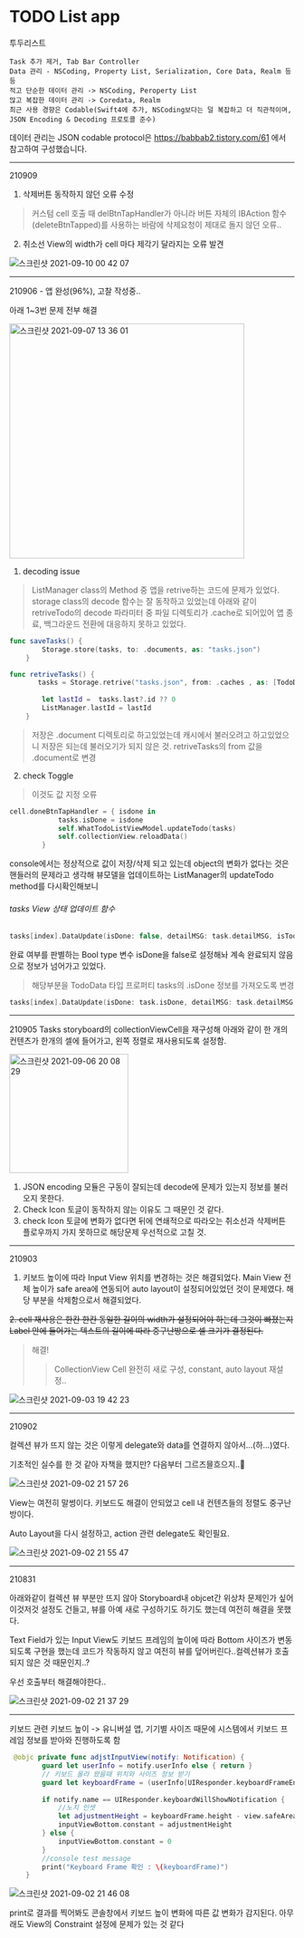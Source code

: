 # TODO List app

투두리스트 


```
Task 추가 제거, Tab Bar Controller
Data 관리 - NSCoding, Property List, Serialization, Core Data, Realm 등등
적고 단순한 데이터 관리 -> NSCoding, Peroperty List
많고 복잡한 데이터 관리 -> Coredata, Realm
최근 사용 경향은 Codable(Swift4에 추가, NSCoding보다는 덜 복잡하고 더 직관적이며, JSON Encoding & Decoding 프로토콜 준수)
```

데이터 관리는 JSON
codable protocol은 https://babbab2.tistory.com/61 에서 참고하여 구성했습니다.

-------------

210909 

1. 삭제버튼 동작하지 않던 오류 수정
> 커스텀 cell 호출 때 delBtnTapHandler가 아니라 버튼 자체의 IBAction 함수(deleteBtnTapped)를 사용하는 바람에 삭제요청이 제대로 돌지 않던 오류..

2. 취소선 View의 width가 cell 마다 제각기 달라지는 오류 발견


![스크린샷 2021-09-10 00 42 07](https://user-images.githubusercontent.com/40759743/132718275-0d11ff02-2353-4cf3-ae4d-e0da810ec46a.png)

--------------
210906 - 앱 완성(96%), 고찰 작성중..

아래 1~3번 문제 전부 해결

<img width="415" alt="스크린샷 2021-09-07 13 36 01" src="https://user-images.githubusercontent.com/40759743/132284961-074a37b0-2624-4d28-b55a-8f257af5184d.png">

1. decoding issue
> ListManager class의 Method 중 앱을 retrive하는 코드에 문제가 있었다. storage class의 decode 함수는 잘 동작하고 있었는데 아래와 같이 retriveTodo의 decode 파라미터 중 파일 디렉토리가 .cache로 되어있어 앱 종료, 백그라운드 전환에 대응하지 못하고 있었다.

~~~Swift
func saveTasks() {
        Storage.store(tasks, to: .documents, as: "tasks.json")
    }

func retriveTasks() {
       tasks = Storage.retrive("tasks.json", from: .caches , as: [TodoData].self) ?? []
        
        let lastId =  tasks.last?.id ?? 0
        ListManager.lastId = lastId
    }
~~~
> 저장은 .document 디렉토리로 하고있었는데 캐시에서 불러오려고 하고있었으니 저장은 되는데 불러오기가 되지 않은 것. retriveTasks의 from 값을 .document로 변경

2. check Toggle
> 이것도 값 지정 오류 
~~~Swift
cell.doneBtnTapHandler = { isdone in
            tasks.isDone = isdone
            self.WhatTodoListViewModel.updateTodo(tasks)
            self.collectionView.reloadData()
        }
~~~
console에서는 정상적으로 값이 저장/삭제 되고 있는데 object의 변화가 없다는 것은 핸들러의 문제라고 생각해 뷰모델을 업데이트하는 ListManager의 updateTodo method를 다시확인해보니

###### tasks View 상태 업데이트 함수
~~~Swift
tasks[index].DataUpdate(isDone: false, detailMSG: task.detailMSG, isToday: task.isToday)
~~~
완료 여부를 판별하는 Bool type 변수 isDone을 false로 설정해놔 계속 완료되지 않음으로 정보가 넘어가고 있었다.
> 해당부분을 TodoData 타입 프로퍼티 tasks의 .isDone 정보를 가져오도록 변경

~~~Swift
tasks[index].DataUpdate(isDone: task.isDone, detailMSG: task.detailMSG, isToday: task.isToday)
~~~

-------------
210905
Tasks storyboard의 collectionViewCell을 재구성해 아래와 같이 한 개의 컨텐츠가 한개의 셀에 들어가고, 왼쪽 정렬로 재사용되도록 설정함.

<img width="210" alt="스크린샷 2021-09-06 20 08 29" src="https://user-images.githubusercontent.com/40759743/132208512-ba57fe85-da41-40ed-9b38-9e080561cae2.png">

1. JSON encoding 모듈은 구동이 잘되는데 decode에 문제가 있는지 정보를 불러오지 못한다.
2. Check Icon 토글이 동작하지 않는 이유도 그 때문인 것 같다.
3. check Icon 토글에 변화가 없다면 뒤에 연쇄적으로 따라오는 취소선과 삭제버튼 플로우까지 가지 못하므로 해당문제 우선적으로 고칠 것. 


-------------
210903

1. 키보드 높이에 따라 Input View 위치를 변경하는 것은 해결되었다.
Main View 전체 높이가 safe area에 연동되어 auto layout이 설정되어있었던 것이 문제였다. 해당 부분을 삭제함으로서 해결되었다.


~~2. cell 재사용은 한칸 한칸 동일한 길이의 width가 설정되어야 하는데 그것이 빠졌는지 Label 안에 들어가는 텍스트의 길이에 따라 중구난방으로 셀 크기가 결정된다.~~

> 해결!
>> CollectionView Cell 완전히 새로 구성, constant, auto layout 재설정..

![스크린샷 2021-09-03 19 42 23](https://user-images.githubusercontent.com/40759743/131993182-7d93ef90-16a4-441b-9f7e-760fe13328b7.png)


-----------
210902

컬렉션 뷰가 뜨지 않는 것은 이렇게 delegate와 data를 연결하지 않아서...(하...)였다.

기초적인 실수를 한 것 같아 자책을 했지만? 다음부터 그르즈믈흐으지..🤗


![스크린샷 2021-09-02 21 57 26](https://user-images.githubusercontent.com/40759743/131847602-e866e2a4-a3b8-4093-a492-ebc00caa655f.png)

View는 여전히 말썽이다. 키보드도 해결이 안되었고 cell 내 컨텐츠들의 정렬도 중구난방이다. 

Auto Layout을 다시 설정하고, action 관련 delegate도 확인필요.

![스크린샷 2021-09-02 21 55 47](https://user-images.githubusercontent.com/40759743/131847429-9a1e7b12-2d1c-4cc4-a4ee-e563db7eda28.png)


---------

210831

아래와같이 컬렉션 뷰 부분만 뜨지 않아 Storyboard내 objcet간 위상차 문제인가 싶어 이것저것 설정도 건들고, 뷰를 아예 새로 구성하기도 하기도 했는데 여전히 해결을 못했다.


Text Field가 있는 Input View도 키보드 프레임의 높이에 따라 Bottom 사이즈가 변동되도록 구현을 했는데 코드가 작동하지 않고 여전히 뷰를 덮어버린다..컬렉션뷰가 호출되지 않은 것 때문인지..?


우선 호출부터 해결해야한다..


![스크린샷 2021-09-02 21 37 29](https://user-images.githubusercontent.com/40759743/131844694-17ccfac9-c19e-4f2f-962a-ed6e72e8464b.png)


-------------


키보드 관련
키보드 높이 -> 유니버설 앱, 기기별 사이즈 때문에 시스템에서 키보드 프레임 정보를 받아와 진행하도록 함

```Swift
 @objc private func adjstInputView(notify: Notification) {
        guard let userInfo = notify.userInfo else { return }
        // 키보드 올라 왔을때 위치와 사이즈 정보 받기
        guard let keyboardFrame = (userInfo[UIResponder.keyboardFrameEndUserInfoKey] as? NSValue)?.cgRectValue else { return }
        
        if notify.name == UIResponder.keyboardWillShowNotification {
            //노치 인셋
            let adjustmentHeight = keyboardFrame.height - view.safeAreaInsets.bottom
            inputViewBottom.constant = adjustmentHeight
        } else {
            inputViewBottom.constant = 0
        }
        //console test message
        print("Keyboard Frame 확인 : \(keyboardFrame)")
    }
```


![스크린샷 2021-09-02 21 46 08](https://user-images.githubusercontent.com/40759743/131845979-e117d91c-3850-49dc-9ea3-acb6b69dc411.png)


print로 결과를 찍어봐도 콘솔창에서 키보드 높이 변화에 따른 값 변화가 감지된다. 아무래도 View의 Constraint 설정에 문제가 있는 것 같다
